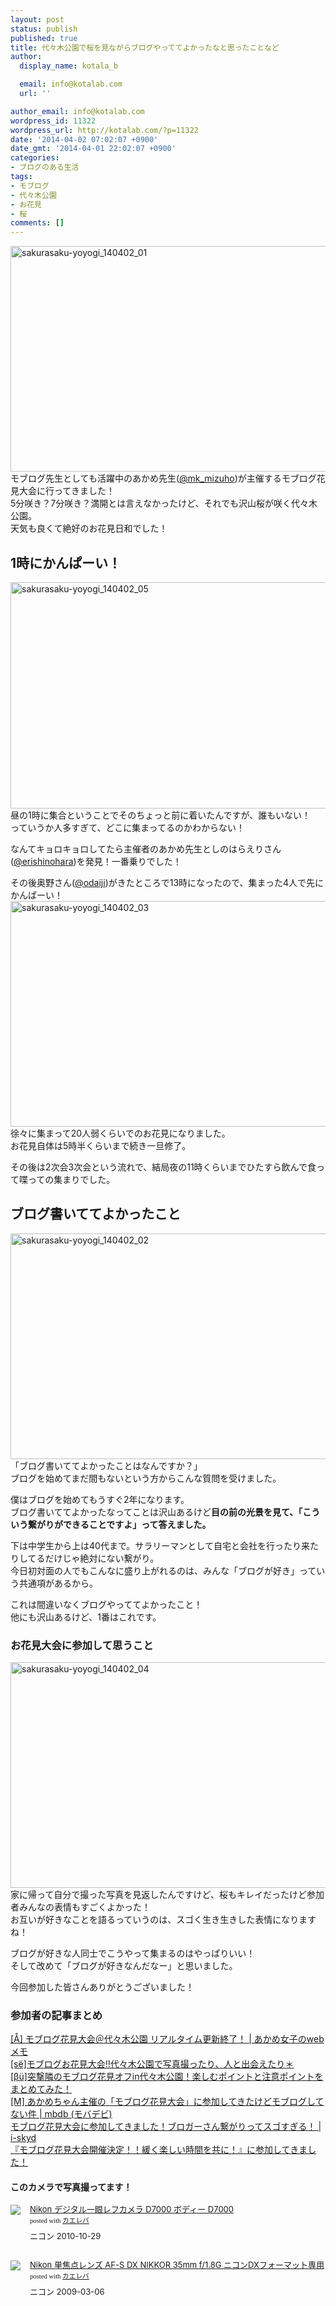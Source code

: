 ```yaml
---
layout: post
status: publish
published: true
title: 代々木公園で桜を見ながらブログやっててよかったなと思ったことなど
author:
  display_name: kotala_b

  email: info@kotalab.com
  url: ''

author_email: info@kotalab.com
wordpress_id: 11322
wordpress_url: http://kotalab.com/?p=11322
date: '2014-04-02 07:02:07 +0900'
date_gmt: '2014-04-01 22:02:07 +0900'
categories:
- ブログのある生活
tags:
- モブログ
- 代々木公園
- お花見
- 桜
comments: []
---
```

<p><img src="http://kotalab.com/wp-content/uploads/sakurasaku-yoyogi_140402_01-546x361.jpg" alt="sakurasaku-yoyogi_140402_01" width="546" height="361" class="alignnone size-large wp-image-11323" /><br />
モブログ先生としても活躍中のあかめ先生(<a href="https://twitter.com/mk_mizuho" target="_blank">@mk_mizuho</a>)が主催するモブログ花見大会に行ってきました！<br />
5分咲き？7分咲き？満開とは言えなかったけど、それでも沢山桜が咲く代々木公園。<br />
天気も良くて絶好のお花見日和でした！<br />
<!--more--></p>
<h2>1時にかんぱーい！</h2>
<p><img src="http://kotalab.com/wp-content/uploads/sakurasaku-yoyogi_140402_05-546x362.jpg" alt="sakurasaku-yoyogi_140402_05" width="546" height="362" class="alignnone size-large wp-image-11330" /><br />
昼の1時に集合ということでそのちょっと前に着いたんですが、誰もいない！<br />
っていうか人多すぎて、どこに集まってるのかわからない！</p>
<p>なんてキョロキョロしてたら主催者のあかめ先生としのはらえりさん(<a href="https://twitter.com/erishinohara" target="_blank">@erishinohara</a>)を発見！一番乗りでした！</p>
<p>その後奥野さん(<a href="https://twitter.com/odaiji" target="_blank">@odaiji</a>)がきたところで13時になったので、集まった4人で先にかんぱーい！<br />
<img src="http://kotalab.com/wp-content/uploads/sakurasaku-yoyogi_140402_03-546x361.jpg" alt="sakurasaku-yoyogi_140402_03" width="546" height="361" class="alignnone size-large wp-image-11326" /><br />
徐々に集まって20人弱くらいでのお花見になりました。<br />
お花見自体は5時半くらいまで続き一旦修了。</p>
<p>その後は2次会3次会という流れで、結局夜の11時くらいまでひたすら飲んで食って喋っての集まりでした。</p>
<h2>ブログ書いててよかったこと</h2>
<p><img src="http://kotalab.com/wp-content/uploads/sakurasaku-yoyogi_140402_02-546x361.jpg" alt="sakurasaku-yoyogi_140402_02" width="546" height="361" class="alignnone size-large wp-image-11324" /><br />
「ブログ書いててよかったことはなんですか？」<br />
ブログを始めてまだ間もないという方からこんな質問を受けました。</p>
<p>僕はブログを始めてもうすぐ2年になります。<br />
ブログ書いててよかったなってことは沢山あるけど<strong>目の前の光景を見て、「こういう繋がりができることですよ」って答えました。</strong></p>
<p>下は中学生から上は40代まで。サラリーマンとして自宅と会社を行ったり来たりしてるだけじゃ絶対にない繋がり。<br />
今日初対面の人でもこんなに盛り上がれるのは、みんな「ブログが好き」っていう共通項があるから。</p>
<p>これは間違いなくブログやっててよかったこと！<br />
他にも沢山あるけど、1番はこれです。</p>
<h3>お花見大会に参加して思うこと</h3>
<p><img src="http://kotalab.com/wp-content/uploads/sakurasaku-yoyogi_140402_04-546x361.png" alt="sakurasaku-yoyogi_140402_04" width="546" height="361" class="alignnone size-large wp-image-11325" /><br />
家に帰って自分で撮った写真を見返したんですけど、桜もキレイだったけど参加者みんなの表情もすごくよかった！<br />
お互いが好きなことを語るっていうのは、スゴく生き生きした表情になりますね！</p>
<p>ブログが好きな人同士でこうやって集まるのはやっぱりいい！<br />
そして改めて「ブログが好きなんだなー」と思いました。</p>
<p>今回参加した皆さんありがとうございました！</p>
<h3>参加者の記事まとめ</h3>
<p><a href="http://webmemo.biz/ohanami20140329/" target="_blank">[&Aring;] モブログ花見大会＠代々木公園 リアルタイム更新終了！ | あかめ女子のwebメモ</a><a href="http://b.hatena.ne.jp/entry/http://webmemo.biz/ohanami20140329/" target="_blank"><img border="0" src="http://b.hatena.ne.jp/entry/image/http://webmemo.biz/ohanami20140329/" alt="" /></a><br />
<a href="http://erishinohara.com/2014/03/31/ohanami/" target="_blank">[s&euml;]モブログお花見大会‼︎代々木公園で写真撮ったり、人と出会えたり＊</a><a href="http://b.hatena.ne.jp/entry/http://erishinohara.com/2014/03/31/ohanami/" target="_blank"><img border="0" src="http://b.hatena.ne.jp/entry/image/http://erishinohara.com/2014/03/31/ohanami/" alt="" /></a><br />
<a href="http://webpig.biz/mobile-blog-2014-03-960" target="_blank">[&beta;&uuml;]突撃隣のモブログ花見オフin代々木公園！楽しむポイントと注意ポイントをまとめてみた！</a><a href="http://b.hatena.ne.jp/entry/http://webpig.biz/mobile-blog-2014-03-960" target="_blank"><img border="0" src="http://b.hatena.ne.jp/entry/image/http://webpig.biz/mobile-blog-2014-03-960" alt="" /></a><br />
<a href="http://mbdb.jp/event/moblog-cherry%E2%80%90blossom-viewing.html" target="_blank">[M] あかめちゃん主催の「モブログ花見大会」に参加してきたけどモブログしてない件 | mbdb (モバデビ)</a><a href="http://b.hatena.ne.jp/entry/http://mbdb.jp/event/moblog-cherry%E2%80%90blossom-viewing.html" target="_blank"><img border="0" src="http://b.hatena.ne.jp/entry/image/http://mbdb.jp/event/moblog-cherry%E2%80%90blossom-viewing.html" alt="" /></a><br />
<a href="http://blog.skyd.biz/2014/03/29/2999" target="_blank">モブログ花見大会に参加してきました！ブロガーさん繋がりってスゴすぎる！ | i-skyd</a><a href="http://b.hatena.ne.jp/entry/http://blog.skyd.biz/2014/03/29/2999" target="_blank"><img border="0" src="http://b.hatena.ne.jp/entry/image/http://blog.skyd.biz/2014/03/29/2999" alt="" /></a><br />
<a href="http://lifereformer.com/archives/901" target="_blank">『モブログ花見大会開催決定！！緩く楽しい時間を共に！』に参加してきました！</a><a href="http://b.hatena.ne.jp/entry/http://lifereformer.com/archives/901" target="_blank"><img border="0" src="http://b.hatena.ne.jp/entry/image/http://lifereformer.com/archives/901" alt="" /></a></p>
<h4 class="aam">このカメラで写真撮ってます！</h4>
<div class="kaerebalink-box" style="text-align:left;padding-bottom:20px;font-size:small;/zoom: 1;overflow: hidden;">
<div class="kaerebalink-image" style="float:left;margin:0 15px 10px 0;"><a href="http://www.amazon.co.jp/exec/obidos/ASIN/B0042VJSKG/same-22/ref=nosim/" rel="nofollow" target="_blank"><img src="http://ecx.images-amazon.com/images/I/51uMUrDJESL._SL160_.jpg" style="border: none;" /></a></div>
<div class="kaerebalink-info" style="line-height:120%;/zoom: 1;overflow: hidden;">
<div class="kaerebalink-name" style="margin-bottom:10px;line-height:120%"><a href="http://www.amazon.co.jp/exec/obidos/ASIN/B0042VJSKG/same-22/ref=nosim/" rel="nofollow" target="_blank">Nikon デジタル一眼レフカメラ D7000 ボディー D7000</a>
<div class="kaerebalink-powered-date" style="font-size:8pt;margin-top:5px;font-family:verdana;line-height:120%">posted with <a href="http://kaereba.com" rel="nofollow" target="_blank">カエレバ</a></div>
</div>
<div class="kaerebalink-detail" style="margin-bottom:5px;"> ニコン 2010-10-29    </div>
<div class="kaerebalink-link1" style="margin-top:10px;"></div>
</div>
<div class="booklink-footer" style="clear: left"></div>
</div>
<div class="kaerebalink-box" style="text-align:left;padding-bottom:20px;font-size:small;/zoom: 1;overflow: hidden;">
<div class="kaerebalink-image" style="float:left;margin:0 15px 10px 0;"><a href="http://www.amazon.co.jp/exec/obidos/ASIN/B001RTTO4Q/same-22/ref=nosim/" rel="nofollow" target="_blank"><img src="http://ecx.images-amazon.com/images/I/418Q6Y-1wEL._SL160_.jpg" style="border: none;" /></a></div>
<div class="kaerebalink-info" style="line-height:120%;/zoom: 1;overflow: hidden;">
<div class="kaerebalink-name" style="margin-bottom:10px;line-height:120%"><a href="http://www.amazon.co.jp/exec/obidos/ASIN/B001RTTO4Q/same-22/ref=nosim/" rel="nofollow" target="_blank">Nikon 単焦点レンズ AF-S DX NIKKOR 35mm f/1.8G ニコンDXフォーマット専用</a>
<div class="kaerebalink-powered-date" style="font-size:8pt;margin-top:5px;font-family:verdana;line-height:120%">posted with <a href="http://kaereba.com" rel="nofollow" target="_blank">カエレバ</a></div>
</div>
<div class="kaerebalink-detail" style="margin-bottom:5px;"> ニコン 2009-03-06    </div>
<div class="kaerebalink-link1" style="margin-top:10px;"></div>
</div>
<div class="booklink-footer" style="clear: left"></div>
</div>
